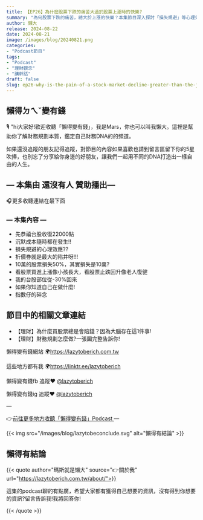 ```yaml
---
title: 【EP26】為什麼股票下跌的痛苦大過於股票上漲時的快樂?
summary: "為何股票下跌的痛苦，總大於上漲的快樂？本集節目深入探討「損失規避」等心理效應如何影響你的投資決策。透過實例分析，教你如何理解並管理情緒，擺脫盲點，讓你在股市漲跌中都能保持理性與安心。"
author: 懶大
release: 2024-08-22
date: 2024-08-21
image: /images/blog/20240821.png
categories:
- "Podcast節目"
tags:
- "Podcast"
- "理財觀念"
- "講幹話"
draft: false
slug: ep26-why-is-the-pain-of-a-stock-market-decline-greater-than-the-joy-of-a-stock-market-rise
---
```

## 懶得ㄉㄟˇ變有錢

🎙️ "hi大家好!歡迎收聽「懶得變有錢」，我是Mars，你也可以叫我懶大。這裡是幫助你了解財務規劃本質，鑑定自己財務DNA的的頻道。

如果還沒追蹤的朋友記得追蹤，對節目的內容如果喜歡也請到留言區留下你的5星吹捧，也別忘了分享給你身邊的好朋友，讓我們一起用不同的DNA打造出一樣自由的人生。

## — 本集由 還沒有人 贊助播出—

🎧更多收聽連結在最下面

### — 本集內容 —

- 先恭禧台股收復22000點
- 沉默成本隨時都在發生!!
- 損失規避的心理效應??
- 折價券就是最大的陷井呀!!!
- 10萬的股票損失50%，其實損失是10萬?
- 看股票買進上漲像小孩長大，看股票止跌回升像老人復健
- 我的台股部位從-30%回來
- 如果你知道自己在做什麼!
- 指數仔的碎念

## 節目中的相關文章連結

- 【理財】為什麼買股票總是會賠錢？因為大腦存在這1件事!
- 【理財】財務規劃怎麼做?一張圖完整告訴你!

懶得變有錢網站 🌍https://lazytoberich.com.tw

這些地方都有我 🌍https://linktr.ee/lazytoberich

懶得變有錢fb 追蹤❤️ [@lazytoberich](https://www.facebook.com/lazytoberich)

懶得變有錢ig 追蹤❤️ [@lazytoberich](https://www.instagram.com/lazytoberich/)

—

👉[前往更多地方收聽「懶得變有錢」Podcast
](https://solink.soundon.fm/lazytoberich)
—

{{< img src="/images/blog/lazytobeconclude.svg" alt="懶得有結論" >}}

## 懶得有結論

{{< quote author="瑪斯就是懶大" source="👉關於我" url="https://lazytoberich.com.tw/about/">}}

這集的podcast聊的有點廣，希望大家都有獲得自己想要的資訊，沒有得到你想要的資訊?留言告訴我!我將回答你!

{{< /quote >}}
